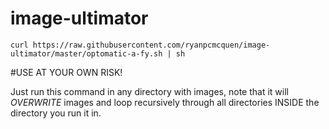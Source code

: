 image-ultimator
===============

    curl https://raw.githubusercontent.com/ryanpcmcquen/image-ultimator/master/optomatic-a-fy.sh | sh


#USE AT YOUR OWN RISK!

Just run this command in any directory with images, note that it will *OVERWRITE* images and loop recursively through all directories INSIDE the directory you run it in.

